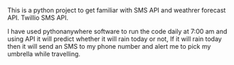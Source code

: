 This is a python project to get familiar with SMS API and weathrer forecast API. Twillio SMS API.

I have used pythonanywhere software to run the code daily at 7:00 am and using API it will predict whether it will rain today or not, If it will rain today then it will send an SMS to my phone number and alert me to pick my umbrella while travelling.
